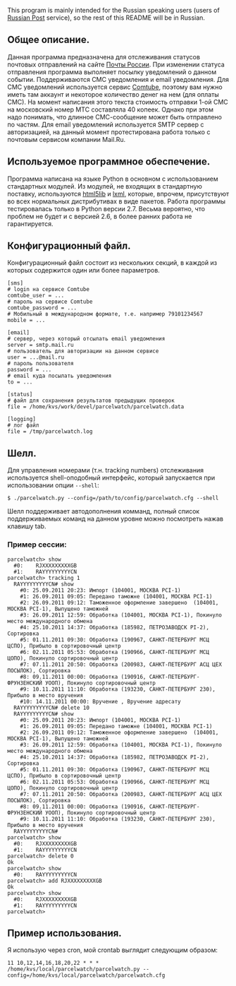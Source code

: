 This program is mainly intended for the Russian speaking users (users of [Russian Post](http://en.wikipedia.org/wiki/Russian_Post) service), so the rest of this README will be in Russian.

## Общее описание.

Данная программа предназначена для отслеживания статусов почтовых отправлений на сайте [Почты России](http://russianpost.ru/). При изменении статуса отправления программа выполняет посылку уведомлений о данном событии. Поддерживаются СМС уведомления и email уведомления. Для СМС уведомлений используется сервис [Comtube](http://www.comtube.ru/), поэтому вам нужно иметь там аккаунт и некоторое количество денег на нем (для оплаты СМС). На момент написания этого текста стоимость отправки 1-ой СМС на московский номер МТС составляла 40 копеек. Однако при этом надо понимать, что длинное СМС-сообщение может быть отправлено по частям. Для email уведомлений используется SMTP сервер с авторизацией, на данный момент протестирована работа только с почтовым сервисом компании Mail.Ru.

## Используемое программное обеспечение.

Программа написана на языке Python в основном с использованием стандартных модулей. Из модулей, не входящих в стандартную поставку, используются [html5lib](http://code.google.com/p/html5lib/) и [lxml](http://lxml.de/), которые, впрочем, присутствуют во всех нормальных дистрибутивах в виде пакетов. Работа программы тестировалась только в Python версии 2.7. Весьма вероятно, что проблем не будет и с версией 2.6, в более ранних работа не гарантируется.

## Конфигурационный файл.

Конфигурационный файл состоит из нескольких секций, в каждой из которых содержится один или более параметров.
    
    [sms]
    # login на сервисе Comtube
    comtube_user = ...
    # пароль на сервисе Comtube
    comtube_password = ...
    # Мобильный в международном формате, т.е. например 79101234567
    mobile = ...
    
    [email]
    # сервер, через который отсылать email уведомления
    server = smtp.mail.ru
    # пользователь для авторизации на данном сервисе
    user = ...@mail.ru
    # пароль пользователя
    password = ...
    # email куда посылать уведомления
    to = ...
    
    [status]
    # файл для сохранения результатов предыдущих проверок
    file = /home/kvs/work/devel/parcelwatch/parcelwatch.data
    
    [logging]
    # лог файл
    file = /tmp/parcelwatch.log
    

## Шелл.

Для управления номерами (т.н. tracking numbers) отслеживания используется shell-оподобный интерфейс, который запускается при использовании опции `--shell`:
    
    $ ./parcelwatch.py --config=/path/to/config/parcelwatch.cfg --shell
    
Шелл поддерживает автодополнения комманд, полный список поддерживаемых команд на данном уровне можно посмотреть нажав клавишу tab.

### Пример сессии:
    
    parcelwatch> show 
      #0:    RJXXXXXXXXXGB
      #1:    RAYYYYYYYYYCN
    parcelwatch> tracking 1
      RAYYYYYYYYYCN# show 
        #0: 25.09.2011 20:23: Импорт (104001, МОСКВА PCI-1)
        #1: 26.09.2011 09:05: Передано таможне (104001, МОСКВА PCI-1)
        #2: 26.09.2011 09:12: Таможенное оформление завершено  (104001, МОСКВА PCI-1), Выпущено таможней
        #3: 26.09.2011 12:59: Обработка (104001, МОСКВА PCI-1), Покинуло место международного обмена
        #4: 25.10.2011 14:37: Обработка (185982, ПЕТРОЗАВОДСК PI-2), Сортировка
        #5: 01.11.2011 09:30: Обработка (190967, САНКТ-ПЕТЕРБУРГ МСЦ ЦСПО), Прибыло в сортировочный центр
        #6: 02.11.2011 05:53: Обработка (190966, САНКТ-ПЕТЕРБУРГ МСЦ ЦОПО), Покинуло сортировочный центр
        #7: 07.11.2011 20:50: Обработка (200983, САНКТ-ПЕТЕРБУРГ АСЦ ЦЕХ ПОСЫЛОК), Сортировка
        #8: 09.11.2011 00:00: Обработка (190916, САНКТ-ПЕТЕРБУРГ-ФРУНЗЕНСКИЙ УООП), Покинуло сортировочный центр
        #9: 10.11.2011 11:10: Обработка (193230, САНКТ-ПЕТЕРБУРГ 230), Прибыло в место вручения
        #10: 14.11.2011 00:00: Вручение , Вручение адресату
      RAYYYYYYYYYCN# delete 10
      RAYYYYYYYYYCN# show 
        #0: 25.09.2011 20:23: Импорт (104001, МОСКВА PCI-1)
        #1: 26.09.2011 09:05: Передано таможне (104001, МОСКВА PCI-1)
        #2: 26.09.2011 09:12: Таможенное оформление завершено  (104001, МОСКВА PCI-1), Выпущено таможней
        #3: 26.09.2011 12:59: Обработка (104001, МОСКВА PCI-1), Покинуло место международного обмена
        #4: 25.10.2011 14:37: Обработка (185982, ПЕТРОЗАВОДСК PI-2), Сортировка
        #5: 01.11.2011 09:30: Обработка (190967, САНКТ-ПЕТЕРБУРГ МСЦ ЦСПО), Прибыло в сортировочный центр
        #6: 02.11.2011 05:53: Обработка (190966, САНКТ-ПЕТЕРБУРГ МСЦ ЦОПО), Покинуло сортировочный центр
        #7: 07.11.2011 20:50: Обработка (200983, САНКТ-ПЕТЕРБУРГ АСЦ ЦЕХ ПОСЫЛОК), Сортировка
        #8: 09.11.2011 00:00: Обработка (190916, САНКТ-ПЕТЕРБУРГ-ФРУНЗЕНСКИЙ УООП), Покинуло сортировочный центр
        #9: 10.11.2011 11:10: Обработка (193230, САНКТ-ПЕТЕРБУРГ 230), Прибыло в место вручения
      RAYYYYYYYYYCN# 
    parcelwatch> show 
      #0:    RJXXXXXXXXXGB
      #1:    RAYYYYYYYYYCN
    parcelwatch> delete 0
    Ok
    parcelwatch> show 
      #0:    RAYYYYYYYYYCN
    parcelwatch> add RJXXXXXXXXXGB
    Ok
    parcelwatch> show 
      #0:    RJXXXXXXXXXGB
      #1:    RAYYYYYYYYYCN
    parcelwatch>
    

## Пример использования.

Я использую через cron, мой crontab выглядит следующим образом:
    
    11 10,12,14,16,18,20,22 * * *   /home/kvs/local/parcelwatch/parcelwatch.py --config=/home/kvs/local/parcelwatch/parcelwatch.cfg
    
